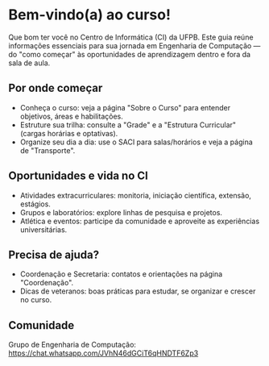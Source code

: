 # Bem-vindo(a) ao curso!

 Que bom ter você no Centro de Informática (CI) da UFPB. Este guia reúne informações essenciais para sua jornada em Engenharia de Computação — do "como começar" às oportunidades de aprendizagem dentro e fora da sala de aula.

## Por onde começar
- Conheça o curso: veja a página "Sobre o Curso" para entender objetivos, áreas e habilitações.
- Estruture sua trilha: consulte a "Grade" e a "Estrutura Curricular" (cargas horárias e optativas).
- Organize seu dia a dia: use o SACI para salas/horários e veja a página de "Transporte".

## Oportunidades e vida no CI
- Atividades extracurriculares: monitoria, iniciação científica, extensão, estágios.
- Grupos e laboratórios: explore linhas de pesquisa e projetos.
- Atlética e eventos: participe da comunidade e aproveite as experiências universitárias.

## Precisa de ajuda?
- Coordenação e Secretaria: contatos e orientações na página "Coordenação".
- Dicas de veteranos: boas práticas para estudar, se organizar e crescer no curso.

## Comunidade
Grupo de Engenharia de Computação: https://chat.whatsapp.com/JVhN46dGCiT6qHNDTF6Zp3